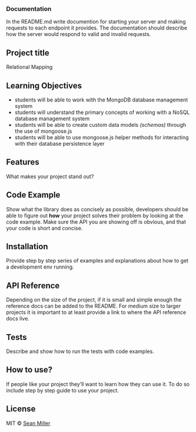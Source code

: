 ### Documentation
In the README.md write documention for starting your server and making requests to each endpoint it provides. The documentation should describe how the server would respond to valid and invalid requests.

## Project title

Relational Mapping 

  ## Learning Objectives
  * students will be able to work with the MongoDB database management system
  * students will understand the primary concepts of working with a NoSQL database management system
  * students will be able to create custom data models *(schemas)* through the use of mongoose.js
  * students will be able to use mongoose.js helper methods for interacting with their database persistence layer

## Features
What makes your project stand out?

## Code Example
Show what the library does as concisely as possible, developers should be able to figure out **how** your project solves their problem by looking at the code example. Make sure the API you are showing off is obvious, and that your code is short and concise.

## Installation
Provide step by step series of examples and explanations about how to get a development env running.

## API Reference

Depending on the size of the project, if it is small and simple enough the reference docs can be added to the README. For medium size to larger projects it is important to at least provide a link to where the API reference docs live.

## Tests
Describe and show how to run the tests with code examples.

## How to use?
If people like your project they’ll want to learn how they can use it. To do so include step by step guide to use your project.

## License

MIT © [Sean Miller]()